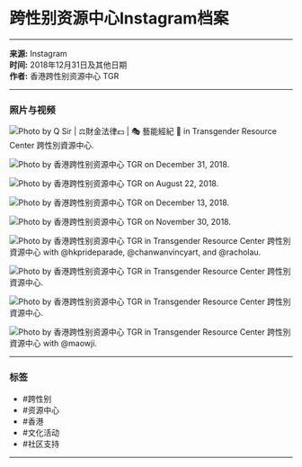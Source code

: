 # 跨性别资源中心Instagram档案

---

**来源:** Instagram  
**时间:** 2018年12月31日及其他日期  
**作者:** 香港跨性别资源中心 TGR  

---

### 照片与视频

![Photo by Q Sir | ⚖️財金法律💵 | 🎭 藝能經紀 🎤 in Transgender Resource Center 跨性別資源中心.](https://scontent-sjc3-1.cdninstagram.com/v/t51.29350-15/121603791_731668044227522_7936155861374062407_n.jpg?stp=dst-jpg_e35_tt6&efg=eyJ2ZW5jb2RlX3RhZyI6ImltYWdlX3VybGdlbi4xNDQweDE0NDAuc2RyLmYyOTM1MC5kZWZhdWx0X2ltYWdlIn0&_nc_ht=scontent-sjc3-1.cdninstagram.com&_nc_cat=102&_nc_oc=Q6cZ2AH8iYcTQRcIlC-BjOXP3Y3rhl_nHZUSyfVazpBJKJyO8iFjg2nrl3XKBKF7_t9iku8&_nc_ohc=vU2RZYDD6d8Q7kNvgE8V7kH&_nc_gid=8751fc4534e74e07ad05ab14f51b5bcd&edm=ABxiv-kBAAAA&ccb=7-5&ig_cache_key=MjQyMTI1ODMwODE1NDQ0MjYxOQ%3D%3D.3-ccb7-5&oh=00_AYCbdhu4lKiGKuALxMWWgwh6fCWBsHQWAXonl3-bzhDjJA&oe=67BA289E&_nc_sid=973eb2)

![Photo by 香港跨性别资源中心 TGR on December 31, 2018.](https://scontent-sjc3-1.cdninstagram.com/v/t51.2885-15/49622762_669686316761797_5266493247002107891_n.jpg?stp=dst-jpg_e35_tt6&efg=eyJ2ZW5jb2RlX3RhZyI6ImltYWdlX3VybGdlbi4xMDgweDg1MS5zZHIuZjI4ODUuZGVmYXVsdF9pbWFnZSJ9&_nc_ht=scontent-sjc3-1.cdninstagram.com&_nc_cat=101&_nc_oc=Q6cZ2AH8iYcTQRcIlC-BjOXP3Y3rhl_nHZUSyfVazpBJKJyO8iFjg2nrl3XKBKF7_t9iku8&_nc_ohc=P9ocSkA0t6AQ7kNvgFRkOLu&_nc_gid=8751fc4534e74e07ad05ab14f51b5bcd&edm=ABxiv-kBAAAA&ccb=7-5&ig_cache_key=MTk0NjYwNzkzMzIxMzA4ODMxNw%3D%3D.3-ccb7-5&oh=00_AYCIWY53mI0m-C_B2hei3iFdubhYqm-AtTa9FDCXplhClQ&oe=67BA2420&_nc_sid=973eb2)

![Photo by 香港跨性别资源中心 TGR on August 22, 2018.](https://scontent-sjc3-1.cdninstagram.com/v/t51.2885-15/39547154_258248394814072_8465602328232198144_n.jpg?stp=dst-jpg_e35_tt6&efg=eyJ2ZW5jb2RlX3RhZyI6ImltYWdlX3VybGdlbi45NTR4OTU0LnNkci5mMjg4NS5kZWZhdWx0X2ltYWdlIn0&_nc_ht=scontent-sjc3-1.cdninstagram.com&_nc_cat=104&_nc_oc=Q6cZ2AH8iYcTQRcIlC-BjOXP3Y3rhl_nHZUSyfVazpBJKJyO8iFjg2nrl3XKBKF7_t9iku8&_nc_ohc=PKFEv7e1YPQQ7kNvgH65atT&_nc_gid=8751fc4534e74e07ad05ab14f51b5bcd&edm=ABxiv-kBAAAA&ccb=7-5&ig_cache_key=MTg1MTYwNjkxNTM1MDM5NjIwMQ%3D%3D.3-ccb7-5&oh=00_AYAgVT5Ln1Sw_oh3wBNJhzaxB7Y7eBpVtSW91bmy8bgrMw&oe=67BA1C2F&_nc_sid=973eb2)

![Photo by 香港跨性别资源中心 TGR on December 13, 2018.](https://scontent-sjc3-1.cdninstagram.com/v/t51.2885-15/46404089_578251979286213_4728676809633013611_n.jpg?stp=dst-jpg_e35_tt6&efg=eyJ2ZW5jb2RlX3RhZyI6ImltYWdlX3VybGdlbi43ODh4NjYwLnNkci5mMjg4NS5kZWZhdWx0X2ltYWdlIn0&_nc_ht=scontent-sjc3-1.cdninstagram.com&_nc_cat=109&_nc_oc=Q6cZ2AH8iYcTQRcIlC-BjOXP3Y3rhl_nHZUSyfVazpBJKJyO8iFjg2nrl3XKBKF7_t9iku8&_nc_ohc=nZ1iCzDgWAkQ7kNvgGauQ87&_nc_gid=8751fc4534e74e07ad05ab14f51b5bcd&edm=ABxiv-kBAAAA&ccb=7-5&ig_cache_key=MTkzMzQzMDY0NTI4Mzk0MzMzOA%3D%3D.3-ccb7-5&oh=00_AYAZRZU4ju82qHPUmLsyJoSysQ41D7ZYhbpH-OOdrt7dPg&oe=67BA0961&_nc_sid=973eb2)

![Photo by 香港跨性别资源中心 TGR on November 30, 2018.](https://scontent-sjc3-1.cdninstagram.com/v/t51.2885-15/46047760_170980280527160_6616724551897396419_n.jpg?stp=dst-jpg_e35_tt6&efg=eyJ2ZW5jb2RlX3RhZyI6ImltYWdlX3VybGdlbi4xMDgweDg3NC5zZHIuZjI4ODUuZGVmYXVsdF9pbWFnZSJ9&_nc_ht=scontent-sjc3-1.cdninstagram.com&_nc_cat=108&_nc_oc=Q6cZ2AH8iYcTQRcIlC-BjOXP3Y3rhl_nHZUSyfVazpBJKJyO8iFjg2nrl3XKBKF7_t9iku8&_nc_ohc=3_DdHU9_rQEQ7kNvgGsS99z&_nc_gid=8751fc4534e74e07ad05ab14f51b5bcd&edm=ABxiv-kBAAAA&ccb=7-5&ig_cache_key=MTkyMzk5MDY4MDUzNTgzOTYxMA%3D%3D.3-ccb7-5&oh=00_AYAR4usIdKz13cUGNsk_2W7QMNf9gIWI2EkafF5Uw6UJXA&oe=67BA2626&_nc_sid=973eb2)

![Photo by 香港跨性别资源中心 TGR in Transgender Resource Center 跨性別資源中心 with @hkprideparade, @chanwanvincyart, and @racholau.](https://scontent-sjc3-1.cdninstagram.com/v/t51.2885-15/47692217_1942173599425926_6801473765547351196_n.jpg?stp=dst-jpg_e35_tt6&efg=eyJ2ZW5jb2RlX3RhZyI6ImltYWdlX3VybGdlbi4xMDgweDgwOS5zZHIuZjI4ODUuZGVmYXVsdF9pbWFnZSJ9&_nc_ht=scontent-sjc3-1.cdninstagram.com&_nc_cat=106&_nc_oc=Q6cZ2AH8iYcTQRcIlC-BjOXP3Y3rhl_nHZUSyfVazpBJKJyO8iFjg2nrl3XKBKF7_t9iku8&_nc_ohc=BMuEHVwEuQ0Q7kNvgHv6NqR&_nc_gid=8751fc4534e74e07ad05ab14f51b5bcd&edm=ABxiv-kBAAAA&ccb=7-5&ig_cache_key=MTkzMTI1NzM0NTU1MjMxMzk1MQ%3D%3D.3-ccb7-5&oh=00_AYBLLWx1bTk8kfwM09fxF0M8lKrAmBgQMTC49oL_TaHCbA&oe=67BA1B5C&_nc_sid=973eb2)

![Photo by 香港跨性别资源中心 TGR in Transgender Resource Center 跨性別資源中心.](https://scontent-sjc3-1.cdninstagram.com/v/t51.2885-15/43913281_1867424183374492_2320251738151641421_n.jpg?stp=dst-jpg_e35_tt6&efg=eyJ2ZW5jb2RlX3RhZyI6ImltYWdlX3VybGdlbi4xMDgweDYwNy5zZHIuZjI4ODUuZGVmYXVsdF9pbWFnZSJ9&_nc_ht=scontent-sjc3-1.cdninstagram.com&_nc_cat=104&_nc_oc=Q6cZ2AH8iYcTQRcIlC-BjOXP3Y3rhl_nHZUSyfVazpBJKJyO8iFjg2nrl3XKBKF7_t9iku8&_nc_ohc=_3AAqHvDYgsQ7kNvgFurtWs&_nc_gid=8751fc4534e74e07ad05ab14f51b5bcd&edm=ABxiv-kBAAAA&ccb=7-5&ig_cache_key=MTkwNTI5NjEzMzk1OTY2NjAyMw%3D%3D.3-ccb7-5&oh=00_AYCrInFNTXjDaGoLAurxZJjEMsGaNFEGEG6EXH7fDb_a6Q&oe=67BA0F44&_nc_sid=973eb2)

![Photo by 香港跨性别资源中心 TGR in Transgender Resource Center 跨性別資源中心.](https://scontent-sjc3-1.cdninstagram.com/v/t51.2885-15/38927993_483556522110993_4063108623306326016_n.jpg?stp=dst-jpg_e35_tt6&efg=eyJ2ZW5jb2RlX3RhZyI6ImltYWdlX3VybGdlbi4xMDgweDgwNy5zZHIuZjI4ODUuZGVmYXVsdF9pbWFnZSJ9&_nc_ht=scontent-sjc3-1.cdninstagram.com&_nc_cat=109&_nc_oc=Q6cZ2AH8iYcTQRcIlC-BjOXP3Y3rhl_nHZUSyfVazpBJKJyO8iFjg2nrl3XKBKF7_t9iku8&_nc_ohc=AXqDfmSUuiAQ7kNvgG4qFJg&_nc_gid=8751fc4534e74e07ad05ab14f51b5bcd&edm=ABxiv-kBAAAA&ccb=7-5&ig_cache_key=MTg1MTYxNjI4NDg5NTQ1Njc4MA%3D%3D.3-ccb7-5&oh=00_AYBnD220JTw1bq2lPLJmWB7FxjXN_4kVs_WjNPqVbiokcQ&oe=67BA3136&_nc_sid=973eb2)

![Photo by 香港跨性别资源中心 TGR in Transgender Resource Center 跨性別資源中心 with @maowji.](https://scontent-sjc3-1.cdninstagram.com/v/t51.2885-15/46468067_2145598815703972_5228944883878209341_n.jpg?stp=dst-jpg_e35_tt6&efg=eyJ2ZW5jb2RlX3RhZyI6ImltYWdlX3VybGdlbi43Nzl4NjIwLnNkci5mMjg4NS5kZWZhdWx0X2ltYWdlIn0&_nc_ht=scontent-sjc3-1.cdninstagram.com&_nc_cat=104&_nc_oc=Q6cZ2AH8iYcTQRcIlC-BjOXP3Y3rhl_nHZUSyfVazpBJKJyO8iFjg2nrl3XKBKF7_t9iku8&_nc_ohc=iGLVdt1jLAgQ7kNvgEZE4HA&_nc_gid=8751fc4534e74e07ad05ab14f51b5bcd&edm=ABxiv-kBAAAA&ccb=7-5&ig_cache_key=MTkzNDAwNzQzOTk2MzgyNjY0NQ%3D%3D.3-ccb7-5&oh=00_AYB9M6azoptAeIWvrk-6Tp8IlwcsXQyDTi-a7I6jpE50gA&oe=67BA24F8&_nc_sid=973eb2)

--- 

### 标签
- #跨性别
- #资源中心
- #香港
- #文化活动
- #社区支持

---